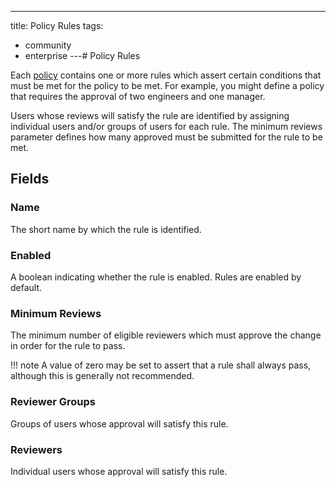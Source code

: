 ---
title: Policy Rules
tags:
  - community
  - enterprise
---# Policy Rules

Each [policy](./policy.md) contains one or more rules which assert certain conditions that must be met for the policy to be met. For example, you might define a policy that requires the approval of two engineers and one manager.

Users whose reviews will satisfy the rule are identified by assigning individual users and/or groups of users for each rule. The minimum reviews parameter defines how many approved must be submitted for the rule to be met.

## Fields

### Name

The short name by which the rule is identified.

### Enabled

A boolean indicating whether the rule is enabled. Rules are enabled by default.

### Minimum Reviews

The minimum number of eligible reviewers which must approve the change in order for the rule to pass.

!!! note
    A value of zero may be set to assert that a rule shall always pass, although this is generally not recommended.

### Reviewer Groups

Groups of users whose approval will satisfy this rule.

### Reviewers

Individual users whose approval will satisfy this rule.
